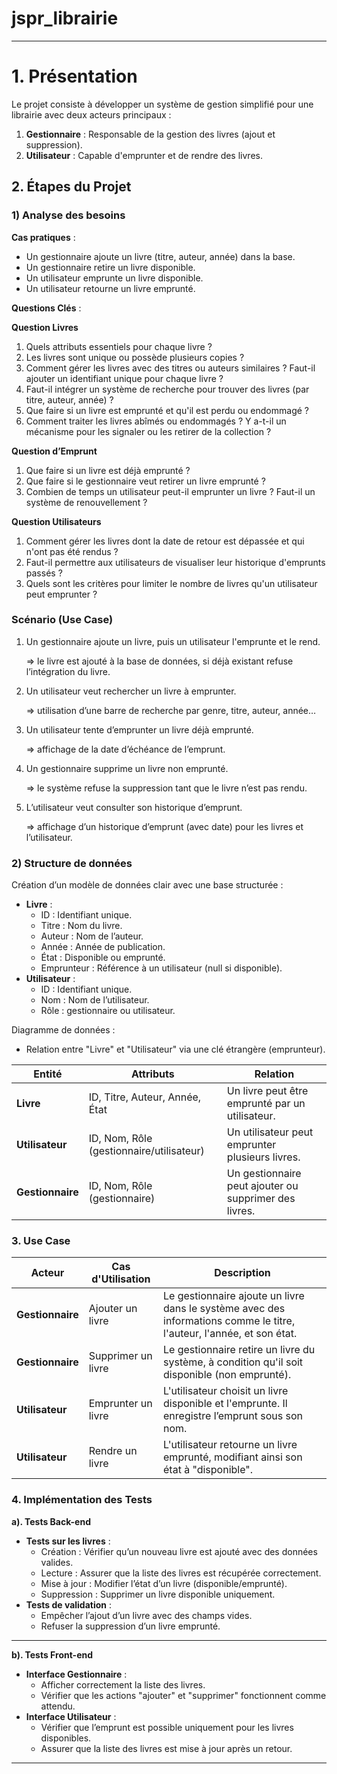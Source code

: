 # jspr_librairie

---

# **1. Présentation**

Le projet consiste à développer un système de gestion simplifié pour une librairie avec deux acteurs principaux :

1. **Gestionnaire** : Responsable de la gestion des livres (ajout et suppression).
2. **Utilisateur** : Capable d'emprunter et de rendre des livres.

## **2. Étapes du Projet**

### **1) Analyse des besoins**

**Cas pratiques** :

- Un gestionnaire ajoute un livre (titre, auteur, année) dans la base.
- Un gestionnaire retire un livre disponible.
- Un utilisateur emprunte un livre disponible.
- Un utilisateur retourne un livre emprunté.

**Questions Clés** :

**Question Livres**

1. Quels attributs essentiels pour chaque livre ?
2. Les livres sont unique ou possède plusieurs copies ? 
3. Comment gérer les livres avec des titres ou auteurs similaires ? Faut-il ajouter un identifiant unique pour chaque livre ?
4. Faut-il intégrer un système de recherche pour trouver des livres (par titre, auteur, année) ?
5. Que faire si un livre est emprunté et qu'il est perdu ou endommagé ?
6. Comment traiter les livres abîmés ou endommagés ? Y a-t-il un mécanisme pour les signaler ou les retirer de la collection ?

**Question d’Emprunt**

1. Que faire si un livre est déjà emprunté ?
2. Que faire si le gestionnaire veut retirer un livre emprunté ?
3. Combien de temps un utilisateur peut-il emprunter un livre ? Faut-il un système de renouvellement ?

**Question Utilisateurs**

1. Comment gérer les livres dont la date de retour est dépassée et qui n'ont pas été rendus ?
2. Faut-il permettre aux utilisateurs de visualiser leur historique d'emprunts passés ?
3. Quels sont les critères pour limiter le nombre de livres qu'un utilisateur peut emprunter ?

### **Scénario (Use Case)**

1. Un gestionnaire ajoute un livre, puis un utilisateur l'emprunte et le rend.
    
    ⇒ le livre est ajouté à la base de données, si déjà existant refuse l’intégration du livre.
    
2. Un utilisateur veut rechercher un livre à emprunter.
    
    ⇒ utilisation d’une barre de recherche par genre, titre, auteur, année…
    
3. Un utilisateur tente d’emprunter un livre déjà emprunté.
    
    ⇒ affichage de la date d’échéance de l’emprunt.
    
4. Un gestionnaire supprime un livre non emprunté.
    
    ⇒ le système refuse la suppression tant que le livre n’est pas rendu.
    
5. L’utilisateur veut consulter son historique d’emprunt.
    
    ⇒ affichage d’un historique d’emprunt (avec date) pour les livres et l’utilisateur.
    

### **2) Structure de données**

Création d’un modèle de données clair avec une base structurée :

- **Livre** :
    - ID : Identifiant unique.
    - Titre : Nom du livre.
    - Auteur : Nom de l’auteur.
    - Année : Année de publication.
    - État : Disponible ou emprunté.
    - Emprunteur : Référence à un utilisateur (null si disponible).
- **Utilisateur** :
    - ID : Identifiant unique.
    - Nom : Nom de l’utilisateur.
    - Rôle : gestionnaire ou utilisateur.
    

Diagramme de données :

- Relation entre "Livre" et "Utilisateur" via une clé étrangère (emprunteur).

| **Entité** | **Attributs** | **Relation** |
| --- | --- | --- |
| **Livre** | ID, Titre, Auteur, Année, État | Un livre peut être emprunté par un utilisateur. |
| **Utilisateur** | ID, Nom, Rôle (gestionnaire/utilisateur) | Un utilisateur peut emprunter plusieurs livres. |
| **Gestionnaire** | ID, Nom, Rôle (gestionnaire) | Un gestionnaire peut ajouter ou supprimer des livres. |

### **3. Use Case**

| **Acteur** | **Cas d'Utilisation** | **Description** |
| --- | --- | --- |
| **Gestionnaire** | Ajouter un livre | Le gestionnaire ajoute un livre dans le système avec des informations comme le titre, l'auteur, l'année, et son état. |
| **Gestionnaire** | Supprimer un livre | Le gestionnaire retire un livre du système, à condition qu'il soit disponible (non emprunté). |
| **Utilisateur** | Emprunter un livre | L'utilisateur choisit un livre disponible et l'emprunte. Il enregistre l’emprunt sous son nom. |
| **Utilisateur** | Rendre un livre | L'utilisateur retourne un livre emprunté, modifiant ainsi son état à "disponible". |

### **4. Implémentation des Tests**

**a). Tests Back-end** 

- **Tests sur les livres** :
    - Création : Vérifier qu’un nouveau livre est ajouté avec des données valides.
    - Lecture : Assurer que la liste des livres est récupérée correctement.
    - Mise à jour : Modifier l’état d’un livre (disponible/emprunté).
    - Suppression : Supprimer un livre disponible uniquement.
- **Tests de validation** :
    - Empêcher l’ajout d’un livre avec des champs vides.
    - Refuser la suppression d’un livre emprunté.

---

**b). Tests Front-end**

- **Interface Gestionnaire** :
    - Afficher correctement la liste des livres.
    - Vérifier que les actions "ajouter" et "supprimer" fonctionnent comme attendu.
- **Interface Utilisateur** :
    - Vérifier que l’emprunt est possible uniquement pour les livres disponibles.
    - Assurer que la liste des livres est mise à jour après un retour.

---

